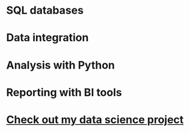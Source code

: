 # SQL databases
# Data integration 
# Analysis with Python
# Reporting with BI tools
# [Check out my data science project](https://mybinder.org/v2/gh/bigarnold/Ebay-Kleinanzeigen-Used-Car-Listing-Price-Calculator/916bec867a887c7b68fe5336d573c92f8598adc6?urlpath=lab%2Ftree%2FEbay-Kleinanzeigen%20Used%20Car%20Listings%20Analysis%20and%20Price%20Calculator.ipynb)

<!---
bigarnold/bigarnold is a ✨ special ✨ repository because its `README.md` (this file) appears on your GitHub profile.
You can click the Preview link to take a look at your changes.
--->
